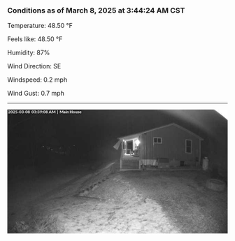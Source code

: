 ### Conditions as of March 8, 2025 at 3:44:24 AM CST 

Temperature: 48.50 &deg;F

Feels like: 48.50 &deg;F

Humidity: 87%

Wind Direction: SE

Windspeed: 0.2 mph

Wind Gust: 0.7 mph

---

<img src="./images/latest.jpeg"/>

